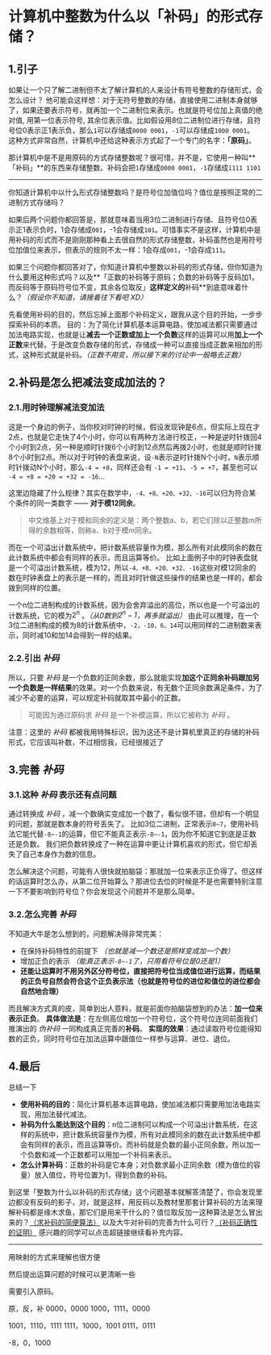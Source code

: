 # 计算机中整数为什么以「补码」的形式存储？

<!--——理解补码的正确姿势（可能是目前为止最好的理解补码的文章）-->
<!--注：本文将会以一问一答的形式一步步揭开补码的层层面纱-->

## 1.引子
如果让一个只了解二进制但不太了解计算机的人来设计有符号整数的存储形式，会怎么设计？
他可能会这样想：对于无符号整数的存储，直接使用二进制本身就够了，如果还要表示符号，就再加一个二进制位来表示。也就是符号位加上真值的绝对值, 用第一位表示符号, 其余位表示值。比如假设用8位二进制位进行存储，且符号位0表示正1表示负，那么`1`可以存储成`0000 0001`，`-1`可以存储成`1000 0001`。
这种方式非常自然，计算机中还给这种表示方式起了一个专门的名字：**「原码」**。

那计算机中是不是用原码的方式存储整数呢？很可惜，并不是，它使用一种叫**「补码」**的东西来存储整数。补码会把`1`存储成`0000 0001`，`-1`存储成`1111 1101`

---

你知道计算机中以什么形式存储整数吗？是符号位加值位吗？值位是按照正常的二进制方式存储吗？

如果后两个问题你都回答是，那就意味着当用3位二进制进行存储、且符号位0表示正1表示负时，1会存储成`001`，-1会存储成`101`。可惜事实不是这样，计算机中是用补码的形式而不是刚刚那种看上去很自然的形式存储整数，补码虽然也是用符号位加值位来表示，但表示的规则不太一样：1会存成`001`，-1会存成`111`。

如果三个问题你都回答对了，你知道计算机中整数以补码的形式存储，但你知道为什么要用这种形式吗？以及**「正数的补码等于原码；负数的补码等于反码加1，而反码等于原码符号位不变，其余各位取反」**这样定义的**补码**到底意味着什么？*（假设你不知道，请接着往下看吧 XD）*

先看使用补码的目的，然后忘掉上面那个补码定义，跟我从这个目的开始，一步步探索补码的本质。
目的：为了简化计算机基本运算电路，使加减法都只需要通过加法电路实现，也就是让**减去一个正数或加上一个负数**这样的运算可以用**加上一个正数**来代替。于是改变负数存储的形式，存储成一种可以直接当成正数来相加的形式，这种形式就是补码。*（正数不用变，所以接下来的讨论中一般略去正数）*

## 2.补码是怎么把减法变成加法的？

### 2.1.用时钟理解减法变加法

这是一个身边的例子，当你校对时钟的时候，假设发现钟是6点，但实际上现在才2点，也就是它走快了4个小时，你可以有两种方法进行校正，一种是逆时针拨回4个小时到2点，另一种是顺时针拨6个小时到12点然后再拨2小时，也就是顺时针拨8个小时到2点。所以对于时钟的表盘来说，设`-N`表示逆时针拨N个小时，`N`表示顺时针拨动N个小时，那么`-4 = +8`，同样还会有 `-1 = +11`、`-5 = +7`，甚至也可以 `-4 = +8 = +20 = +32 = -16`...

这里边隐藏了什么规律？其实在数学中，`-4、+8、+20、+32、-16`可以归为符合某个条件的同一类数字 —— **对于模12同余**。
> 中文维基上对于模和同余的定义是：两个整数a、b，若它们除以正整数m所得的余数相等，则称a、b对于模m同余。

而在一个可溢出计数系统中，把计数系统容量作为模，那么所有对此模同余的数在此计数系统中都会有同样的表示，而且运算等价。
比如上面例子中的时钟表盘就是一个可溢出计数系统，模为12，所以`-4、+8、+20、+32、-16`这些对模12同余的数在时钟表盘上的表示是一样的，而且对时针做这些操作的结果也是一样的，都会拨到同样的位置。

一个n位二进制构成的计数系统，因为会舍弃溢出的高位，所以也是一个可溢出的计数系统，它的模为$2^n$ 。*（从0数到$2^n -1$，再多就溢出）*
由此可以推理，在一个3位二进制构成的模为8的计数系统中，`-2，-10，6，14`可以用同样的二进制数来表示，同时减10和加14会得到一样的结果。

### 2.2.引出 _补码_

所以，只要 _补码_ 是一个负数的正同余数，那么就能实现**加这个正同余补码跟加另一个负数是一样结果**的效果。对一个负数来说，有无数个正同余数满足条件，为了减少不必要的运算，可以规定补码就取其中最小的正数。

<!--而且如果负得太多，补一个模都不是正数，那其实算是左边越界溢出-->

> 可能因为通过原码求 _补码_ 是一个补模运算，所以它被称为 _补码_ 。

注意：这里的 _补码_ 都被我用特殊标识，因为这还不是计算机里真正的存储的补码形式，它应该叫补数，不过相信我，已经很接近了

## 3.完善 _补码_ 

### 3.1.这种 _补码_ 表示还有点问题

通过转换成 _补码_ ，减一个数确实变成加一个数了，看似很不错，但却有一个明显的问题，那就是数本身的符号丢失了。
比如3位二进制，正常表示`0~7`，使用补码法它能代替`-8~-1`的运算，但它不能真正表示`-8~-1`，因为你不知道它到底是正数还是负数。
我们把负数转换成了一种在运算中更让计算机喜欢的形式，但它却丢失了自己本身作为数的信息。

怎么解决这个问题，可能有人很快就拍脑袋：那就加一位来表示正负得了。但这样的话运算时怎么办，从第二位开始算么？那进位去位的时候是不是也需要特别注意一下不要影响到符号位？你会发现这个问题并不是那么简单。

### 3.2.怎么完善 _补码_ 

不知道大牛是怎么想到的，问题解决得非常完美：

- 在保持补码特性的前提下 *（也就是减一个数还是照样变成加一个数）*
- 增加正负的表示 *（能真正表示`-8~-1`了，只用看符号位是0还是1）*
- **还能让运算时不用另外区分符号位，直接把符号位当成值位进行运算，而结果的正负号自然会符合这个正负表示法（也就是符号位的进位和值位的进位都会自然地合理）**

而且解决方式真的皮，简单到出人意料，就是前面你拍脑袋想到的办法：**加一位来表示正负**。
**具体做法是**：在左侧高位增加一个符号位，这个符号位连同前面我们推演出的 _伪补码_ 一同构成真正完善的**补码**。
**实现的效果**：通过读取符号位能得知数的正负，同时符号位在加法运算中跟值位一样参与运算、进位、退位。

## 4.最后

总结一下

- **使用补码的目的**：简化计算机基本运算电路，使加减法都只需要用加法电路实现，用加法替代减法。
- **补码为什么能达到这个目的**：n位二进制可以构成一个可溢出计数系统，在这样的系统中，把计数系统容量作为模，所有对此模同余的数在此计数系统中都会有同样的表示，而且运算等价。而补码就是负数的最小正同余数，所以加一个负数和减一个正数都可以用加一个补码来表示。
- **怎么计算补码**：正数的补码是它本身；对负数求最小正同余数（模为值位的容量）放入值位，符号位置为1，得到负数的补码。

到这里「整数为什么以补码的形式存储」这个问题基本就解答清楚了，你会发现里边都没有反码的影子，对，就是这样，用反码以及教材里那套计算补码的方法来理解补码都是缘木求鱼，那它们是用来干什么的？值位取反加一这种算法是怎么冒出来的？[（求补码的简便算法）](http://blog.csdn.net/woodpeck/article/details/77747242) 以及大牛对补码的完善为什么可行？[（补码正确性的证明）](http://blog.csdn.net/woodpeck/article/details/77747265) 感兴趣的同学可以点击超链接继续看补充内容。



***

用映射的方式来理解也很方便

然后提出运算问题的时候可以更清晰一些

需要引入原码。

原，反，补
0000，0000
1000，1111，0000

1001，1110，1111
1111，1000，1001
0111，0111

-8，0，1000

